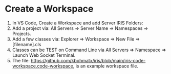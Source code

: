 # Create a Workspace

1. In VS Code, Create a Workspace and add Server IRIS Folders:
2. Add a project via: All Servers => Server Name => Namespaces => Projects.
3. Add a few classes via: Explorer => Workspace => New File => [filename].cls
4. Classes can be TEST on Command Line via All Servers => Namespace => Launch Web Socket Terminal.
5. The file: https://github.com/kbohmatx/iris/blob/main/iris-code-workspace.code-workspace, is an example workspace file.

